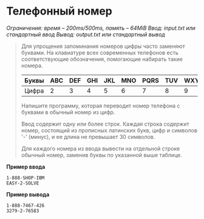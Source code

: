 # Телефонный номер

*Ограничения: время – 200ms/500ms, память – 64MiB Ввод: input.txt или стандартный ввод Вывод: output.txt или стандартный вывод*

> Для упрощения запоминания номеров цифры часто заменяют буквами. На клавиатуре всех современных телефонов есть соответствующие обозначения, помогающие набирать такие номера.
>
> | Буквы | ABC | DEF | GHI | JKL | MNO | PQRS | TUV | WXYZ |
> | ----- | --- | --- | --- | --- | --- | ---- | --- | ---- |
> | Цифра | 2   | 3   | 4   | 5   | 6   | 7    | 8   | 9    |
>
>
> Напишите программу, которая переводит номер телефона с буквами в обычный номер из цифр.
>
> Ввод содержит одну или более строк. Каждая строка содержит номер, состоящий из прописных латинских букв, цифр и символов '-' (минус), и ее длина не превышает 30 символов.
>
> Для каждого номера из ввода вывести на отдельной строке обычный номер, заменив буквы по указанной выше таблице.

**Пример ввода**
```
1-888-SHOP-IBM
EASY-2-SOLVE
```
**Пример вывода**
```
1-888-7467-426
3279-2-76583
```
